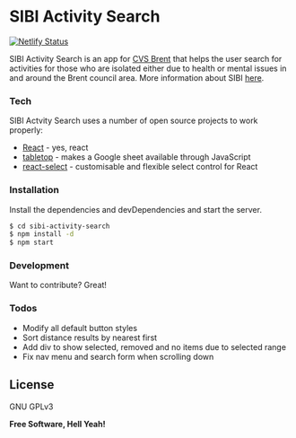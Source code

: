 # SIBI Activity Search

[![Netlify Status](https://api.netlify.com/api/v1/badges/9db13346-550e-46a3-b5b8-4fc76dface7e/deploy-status)](https://app.netlify.com/sites/gracious-neumann-c75389/deploys)

SIBI Activity Search is an app for [CVS Brent] that helps the user search for activities for those who are isolated either due to health or mental issues in and around the Brent council area. More information about SIBI [here].

### Tech

SIBI Actvity Search uses a number of open source projects to work properly:

* [React] - yes, react
* [tabletop] - makes a Google sheet available through JavaScript
* [react-select] - customisable and flexible select control for React

### Installation

Install the dependencies and devDependencies and start the server.

```sh
$ cd sibi-activity-search
$ npm install -d
$ npm start
```

### Development

Want to contribute? Great!

### Todos

* Modify all default button styles
* Sort distance results by nearest first
* Add div to show selected, removed and no items due to selected range
* Fix nav menu and search form when scrolling down

License
----

GNU GPLv3


**Free Software, Hell Yeah!**

[//]: # (These are reference links used in the body of this note and get stripped out when the markdown processor does its job. There is no need to format nicely because it shouldn't be seen. Thanks SO - http://stackoverflow.com/questions/4823468/store-comments-in-markdown-syntax)

[here]: <https://www.cvsbrent.org.uk/services/social-involvement-in-brent-initiative/>
[CVS Brent]: <https://www.cvsbrent.org.uk/about/>
 [React]: <https://reactjs.org/>
   [tabletop]: <https://github.com/jsoma/tabletop>
   [react-select]: <https://github.com/JedWatson/react-select>


   [PlDb]: <https://github.com/joemccann/dillinger/tree/master/plugins/dropbox/README.md>
   [PlGh]: <https://github.com/joemccann/dillinger/tree/master/plugins/github/README.md>
   [PlGd]: <https://github.com/joemccann/dillinger/tree/master/plugins/googledrive/README.md>
   [PlOd]: <https://github.com/joemccann/dillinger/tree/master/plugins/onedrive/README.md>
   [PlMe]: <https://github.com/joemccann/dillinger/tree/master/plugins/medium/README.md>
   [PlGa]: <https://github.com/RahulHP/dillinger/blob/master/plugins/googleanalytics/README.md>
